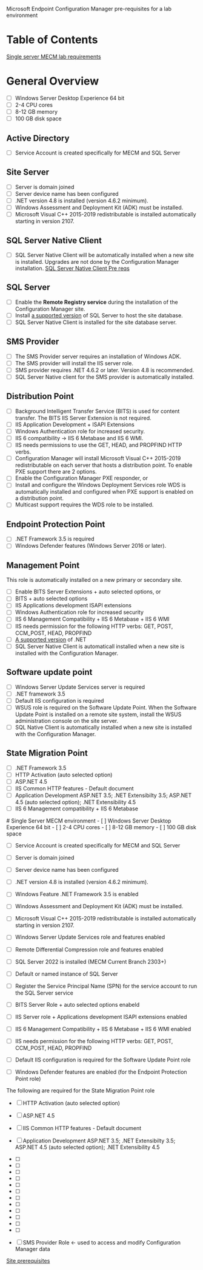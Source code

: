 Microsoft Endpoint Configuration Manager pre-requisites for a lab environment

# Table of Contents
[Single server MECM lab requirements](#singleservermecmenv)

# General Overview
- [ ] Windows Server Desktop Experience 64 bit
- [ ] 2-4 CPU cores
- [ ] 8-12 GB memory
- [ ] 100 GB disk space

## Active Directory
- [ ] Service Account is created specifically for MECM and SQL Server

## Site Server
- [ ] Server is domain joined
- [ ] Server device name has been configured
- [ ] .NET version 4.8 is installed (version 4.6.2 minimum).
- [ ] Windows Assessment and Deployment Kit (ADK) must be installed.
- [ ] Microsoft Visual C++ 2015-2019 redistributable  is installed automatically starting in version 2107.

## SQL Server Native Client
- [ ] SQL Server Native Client will be automatically installed when a new site is installed. Upgrades are not done by the Configuration Manager installation. [SQL Server Native Client Pre reqs](https://learn.microsoft.com/en-us/mem/configmgr/core/servers/deploy/install/list-of-prerequisite-checks#sql-server-native-client)

## SQL Server
- [ ] Enable the **Remote Registry service** during the installation of the Configuration Manager site.
- [ ] Install [a supported version](https://learn.microsoft.com/en-us/mem/configmgr/core/plan-design/configs/support-for-sql-server-versions) of SQL Server to host the site database.
- [ ] SQL Server Native Client is installed for the site database server. 

## SMS Provider
- [ ] The SMS Provider server requires an installation of Windows ADK.
- [ ] The SMS provider will install the IIS server role.
- [ ] SMS provider requires .NET 4.6.2 or later. Version 4.8 is recommended.
- [ ] SQL Server Native client for the SMS provider is automatically installed.

## Distribution Point
- [ ] Background Intelligent Transfer Service (BITS) is used for content transfer. The BITS IIS Server Extension is not required.
- [ ] IIS Application Development + ISAPI Extensions
- [ ] Windows Authentication role for increased security.
- [ ] IIS 6 compatibility -> IIS 6 Metabase and IIS 6 WMI.
- [ ] IIS needs permissions to use the GET, HEAD, and PROPFIND HTTP verbs.
- [ ] Configuration Manager will install Microsoft Visual C++ 2015-2019 redistributable on each server that hosts a distribution point.
To enable PXE support there are 2 options.
- [ ] Enable the Configuration Manager PXE responder, or
- [ ] Install and configure the Windows Deployment Services role
WDS is automatically installed and configured when PXE support is enabled on a distribution point.  
- [ ] Multicast support requires the WDS role to be installed.

## Endpoint Protection Point
- [ ] .NET Framework 3.5 is required
- [ ] Windows Defender features (Windows Server 2016 or later).

## Management Point
This role is automatically installed on a new primary or secondary site.
- [ ] Enable BITS Server Extensions + auto selected options, or
- [ ] BITS + auto selected options
- [ ] IIS Applications development ISAPI extensions
- [ ] Windows Authentication role for increased security
- [ ] IIS 6 Management Compatibility + IIS 6 Metabase + IIS 6 WMI
- [ ] IIS needs permission for the following HTTP verbs: GET, POST, CCM_POST, HEAD, PROPFIND
- [ ] [A supported version](https://learn.microsoft.com/en-us/mem/configmgr/core/plan-design/configs/site-and-site-system-prerequisites#net-version-requirements) of .NET
- [ ] SQL Server Native Client is automaticall installed when a new site is installed with the Configuration Manager.

## Software update point
- [ ] Windows Server Update Services server is required
- [ ] .NET framework 3.5
- [ ] Default IIS configuration is required
- [ ] WSUS role is required on the Software Update Point.
When the Software Update Point is installed on a remote site system, install the WSUS administration console on the site server.
- [ ] SQL Native Client is automatically installed when a new site is installed with the Configuration Manager.

## State Migration Point
- [ ] .NET Framework 3.5
- [ ] HTTP Activation (auto selected option)
- [ ] ASP.NET 4.5
- [ ] IIS Common HTTP features - Default document
- [ ] Application Development ASP.NET 3.5; .NET Extensibilty 3.5; ASP.NET 4.5 (auto selected option); .NET Extensibility 4.5
- [ ] IIS 6 Management compatibility + IIS 6 Metabase

<a name="singleservermecmenv"/>
# Single Server MECM environment
- [ ] Windows Server Desktop Experience 64 bit
- [ ] 2-4 CPU cores
- [ ] 8-12 GB memory
- [ ] 100 GB disk space

- [ ] Service Account is created specifically for MECM and SQL Server

- [ ] Server is domain joined
- [ ] Server device name has been configured
- [ ] .NET version 4.8 is installed (version 4.6.2 minimum).
- [ ] Windows Feature .NET Framework 3.5 is enabled
- [ ] Windows Assessment and Deployment Kit (ADK) must be installed.
- [ ] Microsoft Visual C++ 2015-2019 redistributable  is installed automatically starting in version 2107.
- [ ] Windows Server Update Services role and features enabled
- [ ] Remote Differential Compression role and features enabled

- [ ] SQL Server 2022 is installed (MECM Current Branch 2303+)
- [ ] Default or named instance of SQL Server
- [ ] Register the Service Principal Name (SPN) for the service account to run the SQL Server service

- [ ] BITS Server Role + auto selected options enabeld

- [ ] IIS Server role + Applications development ISAPI extensions enabled
- [ ] IIS 6 Management Compatibility + IIS 6 Metabase + IIS 6 WMI enabled
- [ ] IIS needs permission for the following HTTP verbs: GET, POST, CCM_POST, HEAD, PROPFIND
- [ ] Default IIS configuration is required for the Software Update Point role

- [ ] Windows Defender features are enabled (for the Endpoint Protection Point role)

The following are required for the State Migration Point role
- [ ] HTTP Activation (auto selected option)
- [ ] ASP.NET 4.5
- [ ] IIS Common HTTP features - Default document
- [ ] Application Development ASP.NET 3.5; .NET Extensibilty 3.5; ASP.NET 4.5 (auto selected option); .NET Extensibility 4.5
- [ ] 
- [ ] 
- [ ] 
- [ ] 
- [ ] 
- [ ] 
- [ ] 
- [ ] 
- [ ] 
- [ ] 
- [ ] 
- [ ] 

- [ ] SMS Provider Role <- used to access and modify Configuration Manager data



[Site prerequisites](https://learn.microsoft.com/en-us/mem/configmgr/core/plan-design/configs/site-and-site-system-prerequisites)